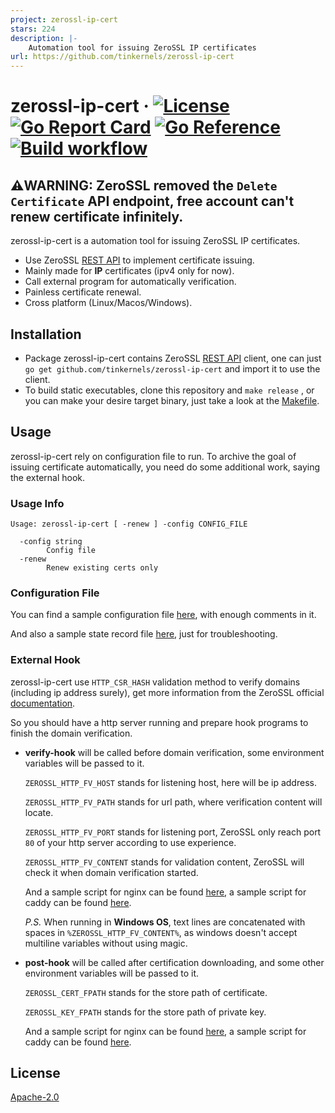 ```yaml
---
project: zerossl-ip-cert
stars: 224
description: |-
    Automation tool for issuing ZeroSSL IP certificates
url: https://github.com/tinkernels/zerossl-ip-cert
---
```


# zerossl-ip-cert &middot; [![License](https://img.shields.io/hexpm/l/plug?logo=Github&style=flat)](https://github.com/tinkernels/zerossl-ip-cert/blob/master/LICENSE) [![Go Report Card](https://goreportcard.com/badge/github.com/tinkernels/zerossl-ip-cert)](https://goreportcard.com/report/github.com/tinkernels/zerossl-ip-cert) [![Go Reference](https://pkg.go.dev/badge/github.com/tinkernels/zerossl-ip-cert.svg)](https://pkg.go.dev/github.com/tinkernels/zerossl-ip-cert) [![Build workflow](https://github.com/tinkernels/zerossl-ip-cert/actions/workflows/build.yml/badge.svg)](https://github.com/tinkernels/zerossl-ip-cert/actions/workflows/build.yml)

## ⚠️WARNING: ZeroSSL removed the `Delete Certificate` API endpoint, free account can't renew certificate infinitely.

zerossl-ip-cert is a automation tool for issuing ZeroSSL IP certificates.

* Use ZeroSSL [REST API](https://zerossl.com/documentation/api/)  to implement certificate issuing.
* Mainly made for **IP** certificates (ipv4 only for now).
* Call external program for automatically verification.
* Painless certificate renewal.
* Cross platform (Linux/Macos/Windows).

## Installation

* Package zerossl-ip-cert contains ZeroSSL [REST API](https://zerossl.com/documentation/api/) client, one can
  just `go get github.com/tinkernels/zerossl-ip-cert` and import it to use the client.
* To build static executables, clone this repository and `make release` , or you can make your desire target binary, just take a look at the [Makefile](https://github.com/tinkernels/zerossl-ip-cert/blob/master/Makefile).

## Usage

zerossl-ip-cert rely on configuration file to run. To archive the goal of issuing certificate automatically, you need do some additional work, saying the external hook.

### Usage Info

```
Usage: zerossl-ip-cert [ -renew ] -config CONFIG_FILE

  -config string
        Config file
  -renew
        Renew existing certs only
```

### Configuration File

You can find a sample configuration file [here](https://github.com/tinkernels/zerossl-ip-cert/blob/master/exec/sample-config.yaml), with enough comments in it.

 And also a sample  state record file [here](https://github.com/tinkernels/zerossl-ip-cert/blob/master/exec/sample-current.yaml), just for troubleshooting.

### External Hook

zerossl-ip-cert use `HTTP_CSR_HASH` validation method to verify domains (including ip address surely), get more information from the ZeroSSL official [documentation](https://zerossl.com/documentation/api/verify-domains/).

So you should have a http server running and prepare hook programs to finish the domain verification.

* **verify-hook** will be called before domain verification, some environment variables will be passed to it.

  `ZEROSSL_HTTP_FV_HOST` stands for listening host, here will be ip address.

  `ZEROSSL_HTTP_FV_PATH` stands for url path, where verification content will locate.

  `ZEROSSL_HTTP_FV_PORT` stands for listening port, ZeroSSL only reach port `80` of your http server according to use experience.

  `ZEROSSL_HTTP_FV_CONTENT` stands for validation content, ZeroSSL will check it when domain verification started.

  And a sample script for nginx can be found [here](https://github.com/tinkernels/zerossl-ip-cert/blob/master/exec/sample-nginx-verify-hook.sh), a sample script for caddy can be found [here](https://github.com/tinkernels/zerossl-ip-cert/blob/master/exec/sample-caddy-verify-hook.cmd).

  *P.S.* When running in **Windows OS**, text lines are concatenated with spaces in `%ZEROSSL_HTTP_FV_CONTENT%`, as windows doesn't accept multiline variables without using magic.

* **post-hook** will be called after certification downloading, and some other environment variables will be passed to it.

  `ZEROSSL_CERT_FPATH` stands for the store path of certificate.

  `ZEROSSL_KEY_FPATH` stands for the store path of private key.

  And a sample script for nginx can be found [here](https://github.com/tinkernels/zerossl-ip-cert/blob/master/exec/sample-nginx-post-hook.sh), a sample script for caddy can be found [here](https://github.com/tinkernels/zerossl-ip-cert/blob/master/exec/sample-caddy-post-hook.cmd).

## License

[Apache-2.0](https://github.com/tinkernels/zerossl-ip-cert/blob/master/LICENSE)

